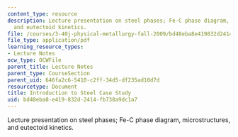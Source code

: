 ```yaml
---
content_type: resource
description: Lecture presentation on steel phases; Fe-C phase diagram, microstructures,
  and eutectoid kinetics.
file: /courses/3-40j-physical-metallurgy-fall-2009/bd48eba8e419832d2414fb738a9dc1a7_MIT3_40JF09_lec21.pdf
file_type: application/pdf
learning_resource_types:
- Lecture Notes
ocw_type: OCWFile
parent_title: Lecture Notes
parent_type: CourseSection
parent_uid: 646fa2c6-5410-c2ff-34d5-df235ad10d7d
resourcetype: Document
title: Introduction to Steel Case Study
uid: bd48eba8-e419-832d-2414-fb738a9dc1a7
---
```

Lecture presentation on steel phases; Fe-C phase diagram, microstructures, and eutectoid kinetics.

